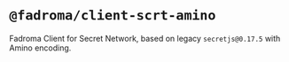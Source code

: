 # `@fadroma/client-scrt-amino`

Fadroma Client for Secret Network, based on legacy `secretjs@0.17.5` with Amino encoding.
